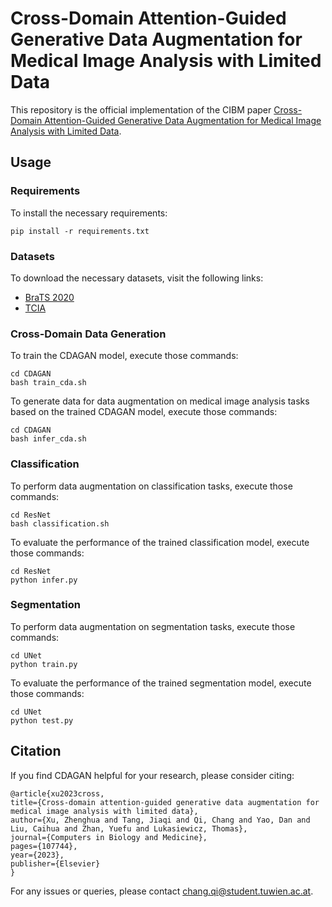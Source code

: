 # Cross-Domain Attention-Guided Generative Data Augmentation for Medical Image Analysis with Limited Data

This repository is the official implementation of the CIBM paper [Cross-Domain Attention-Guided Generative Data Augmentation for Medical Image Analysis with Limited Data](https://www.sciencedirect.com/science/article/pii/S001048252301209X). 

## Usage
### Requirements

To install the necessary requirements:

```setup
pip install -r requirements.txt
```
### Datasets
To download the necessary datasets, visit the following links:
- [BraTS 2020](https://www.med.upenn.edu/cbica/brats-2020/)
- [TCIA](https://www.kaggle.com/datasets/mateuszbuda/lgg-mri-segmentation)

### Cross-Domain Data Generation

To train the CDAGAN model, execute those commands:

```train
cd CDAGAN
bash train_cda.sh
```

To generate data for data augmentation on medical image analysis tasks based on the trained CDAGAN model, execute those commands:

```infer
cd CDAGAN
bash infer_cda.sh
```

### Classification

To perform data augmentation on classification tasks, execute those commands:
```
cd ResNet
bash classification.sh 
```

To evaluate the performance of the trained classification model, execute those commands:
```
cd ResNet
python infer.py
```

### Segmentation

To perform data augmentation on segmentation tasks, execute those commands:
```
cd UNet
python train.py
```

To evaluate the performance of the trained segmentation model, execute those commands:
```
cd UNet
python test.py
```

## Citation

If you find CDAGAN helpful for your research, please consider citing:

    @article{xu2023cross,
    title={Cross-domain attention-guided generative data augmentation for medical image analysis with limited data},
    author={Xu, Zhenghua and Tang, Jiaqi and Qi, Chang and Yao, Dan and Liu, Caihua and Zhan, Yuefu and Lukasiewicz, Thomas},
    journal={Computers in Biology and Medicine},
    pages={107744},
    year={2023},
    publisher={Elsevier}
    }

For any issues or queries, please contact chang.qi@student.tuwien.ac.at.